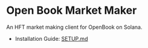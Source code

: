 # Open Book Market Maker
An HFT market making client for OpenBook on Solana.

- Installation Guide: [SETUP.md](SETUP.md)

